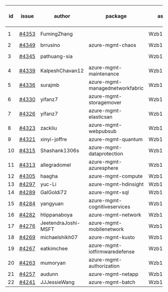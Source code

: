 | id | issue | author | package | assignee | bot advice | created date of issue | target release date | date from target |
| ------ | ------ | ------ | ------ | ------ | ------ | ------ | ------ | :-----: |
| 1 | [#4353](https://github.com/Azure/sdk-release-request/issues/4353) | FumingZhang |  | Wzb123456789 | duplicated issue  <br> | 07-21 |  | 0 |
| 2 | [#4349](https://github.com/Azure/sdk-release-request/issues/4349) | brrusino | azure-mgmt-chaos | Wzb123456789 |  | 07-20 | 08-25 |  |
| 3 | [#4345](https://github.com/Azure/sdk-release-request/issues/4345) | pathuang-sia |  | Wzb123456789 | duplicated issue  <br> | 07-19 | 08-25 |  |
| 4 | [#4339](https://github.com/Azure/sdk-release-request/issues/4339) | KalpeshChavan12 | azure-mgmt-maintenance | Wzb123456789 |  | 07-15 | 08-25 |  |
| 5 | [#4336](https://github.com/Azure/sdk-release-request/issues/4336) | surajmb | azure-mgmt-managednetworkfabric | Wzb123456789 | FirstGA | 07-13 | 07-28 |  |
| 6 | [#4330](https://github.com/Azure/sdk-release-request/issues/4330) | yifanz7 | azure-mgmt-storagemover | Wzb123456789 |  | 07-11 | 07-28 |  |
| 7 | [#4326](https://github.com/Azure/sdk-release-request/issues/4326) | yifanz7 | azure-mgmt-elasticsan | Wzb123456789 |  | 07-11 | 07-28 |  |
| 8 | [#4323](https://github.com/Azure/sdk-release-request/issues/4323) | zackliu | azure-mgmt-webpubsub | Wzb123456789 |  | 07-10 | 07-28 |  |
| 9 | [#4321](https://github.com/Azure/sdk-release-request/issues/4321) | xinyi-joffre | azure-mgmt-quantum | Wzb123456789 |  | 07-07 | 07-28 |  |
| 10 | [#4315](https://github.com/Azure/sdk-release-request/issues/4315) | Shashank1306s | azure-mgmt-dataprotection | Wzb123456789 |  | 07-03 | 07-28 |  |
| 11 | [#4313](https://github.com/Azure/sdk-release-request/issues/4313) | allegradomel | azure-mgmt-azuresphere | Wzb123456789 | FirstBeta | 06-29 | 07-28 |  |
| 12 | [#4305](https://github.com/Azure/sdk-release-request/issues/4305) | haagha | azure-mgmt-compute | Wzb123456789 |  | 06-29 | 07-28 |  |
| 13 | [#4297](https://github.com/Azure/sdk-release-request/issues/4297) | yuc-Li | azure-mgmt-hdinsight | Wzb123456789 |  | 06-28 | 07-28 |  |
| 14 | [#4289](https://github.com/Azure/sdk-release-request/issues/4289) | GalGoldi72 | azure-mgmt-sql | Wzb123456789 | HoldOn | 06-27 | 07-28 |  |
| 15 | [#4284](https://github.com/Azure/sdk-release-request/issues/4284) | yangyuan | azure-mgmt-cognitiveservices | Wzb123456789 |  | 06-27 | 07-28 |  |
| 16 | [#4282](https://github.com/Azure/sdk-release-request/issues/4282) | htippanaboya | azure-mgmt-network | Wzb123456789 |  | 06-26 | 07-28 |  |
| 17 | [#4276](https://github.com/Azure/sdk-release-request/issues/4276) | JeetendraJoshi-MSFT | azure-mgmt-mobilenetwork | Wzb123456789 |  | 06-26 | 07-28 |  |
| 18 | [#4269](https://github.com/Azure/sdk-release-request/issues/4269) | michaelshikh07 | azure-mgmt-kusto | Wzb123456789 |  | 06-25 | 07-28 |  |
| 19 | [#4267](https://github.com/Azure/sdk-release-request/issues/4267) | eatkimchee | azure-mgmt-iotfirmwaredefense | Wzb123456789 | FirstBeta | 06-23 | 07-28 |  |
| 20 | [#4263](https://github.com/Azure/sdk-release-request/issues/4263) | mumoryan | azure-mgmt-authorization | Wzb123456789 |  | 06-21 | 07-28 |  |
| 21 | [#4257](https://github.com/Azure/sdk-release-request/issues/4257) | audunn | azure-mgmt-netapp | Wzb123456789 |  | 06-21 | 07-28 |  |
| 22 | [#4241](https://github.com/Azure/sdk-release-request/issues/4241) | JJJessieWang | azure-mgmt-batch | Wzb123456789 |  | 06-13 | 07-28 |  |
